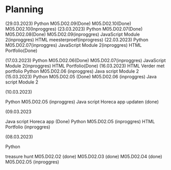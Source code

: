 # Planning
(29.03.2023)
Python
	M05.D02.09(Done)
	M05.D02.10(Done)
	M05.D02.10(Inproggres)
(23.03.2023)
Python
	M05.D02.07(Done)
	M05.D02.08(Done)
	M05.D02.09(inproggres)
JavaScript
	Module 2(inproggres)
HTML
	meesterproef(inprogress)
(22.03.2023)
Python
	M05.D02.07(inproggres)
JavaScript
	Module 2(inproggres)
HTML
	Portfolio(Done)

(17.03.2023)
Python
	M05.D02.06(Done)
	M05.D02.07(inproggres)
JavaScript
	Module 2(inproggres)
HTML
	Portfolio(Done)
(16.03.2023)
HTML
	Verder met portfolio
Python
	M05.D02.06 (inproggres)
Java script 
	Module 2
(15.03.2023)
Python
	M05.D02.05 (Done)
	M05.D02.06 (inproggres)
Java script
	Module 2

(10.03.2023)

Python
	M05.D02.O5 (inproggres)
Java script
	Horeca app updaten (done)

(09.03.2023

Java script
	Horeca app (Done)
Python
	M05.D02.O5 (inproggres)
HTML
	Portfolio (inproggres)

(08.03.2023)

Python

treasure hunt
	M05.D02.O2 (done)
	M05.D02.O3 (done)
	M05.D02.O4 (done)
	M05.D02.O5 (inproggres)




